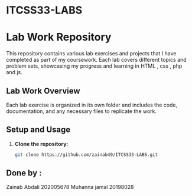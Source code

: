 # ITCSS33-LABS
# Lab Work Repository

This repository contains various lab exercises and projects that I have completed as part of my coursework. Each lab covers different topics and problem sets, showcasing my progress and learning in HTML , css , php and js.

## Lab Work Overview


Each lab exercise is organized in its own folder and includes the code, documentation, and any necessary files to replicate the work.

## Setup and Usage

1. **Clone the repository:**

   ```bash
   git clone https://github.com/zainab49/ITCSS33-LABS.git

  ## Done by  :
  Zainab Abdali  202005678 
  Muhanna jamal 20198028
  
